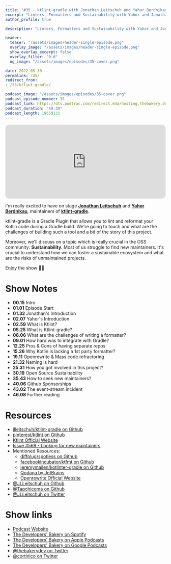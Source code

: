 ```yaml
---
title: "#35 - ktlint-gradle with Jonathan Leitschuh and Yahor Berdnikau"
excerpt: "Linters, Formatters and Sustainability with Yahor and Jonathan from ktlint-gradle"
author_profile: true

description: "Linters, Formatters and Sustainability with Yahor and Jonathan from ktlint-gradle"

header:
  teaser: "/assets/images/header-single-episode.png"
  overlay_image: "/assets/images/header-single-episode.png"
  show_overlay_excerpt: false
  overlay_filter: "0.6"
  og_image: "/assets/images/episodes/35-cover.png"

date: 2022-05-30
permalink: /35/
redirect_from:
- /35/ktlint-gradle/

podcast_image: "/assets/images/episodes/35-cover.png"
podcast_episode_number: 35
podcast_link: https://dts.podtrac.com/redirect.m4a/hosting.thebakery.dev/35-thedevelopersbakery-ktlint-gradle.m4a
podcast_duration: "49:30"
podcast_length: 19659131
---
```


<iframe style="border-radius:12px" src="https://open.spotify.com/embed/episode/0utkgqtTQoYnkj5htX092A?utm_source=generator" width="100%" height="232" frameBorder="0" allowfullscreen="" allow="autoplay; clipboard-write; encrypted-media; fullscreen; picture-in-picture"></iframe>

I'm really excited to have on stage [**Jonathan Leitschuh**](https://github.com/JLLeitschuh) and [**Yahor Berdnikau**](https://github.com/Tapchicoma), maintainers of [**ktlint-gradle**](https://github.com/jlleitschuh/ktlint-gradle).

ktlint-gradle is a Gradle Plugin that allows you to lint and reformat your Kotlin code during a Gradle build. We're going to touch and what are the challenges of building such a tool and a bit of the story of this project.

Moreover, we'll discuss on a topic which is really crucial in the OSS community: **Sustainability**. Most of us struggle to find new maintainers. It's crucial to understand how we can foster a sustainable ecosystem and what are the risks of unmaintained projects.

Enjoy the show 👨‍🍳

# Show Notes

- **00.15** Intro
- **01.01** Episode Start
- **01.32** Jonathan's Introduction
- **02.07** Yahor's Introduction
- **02.59** What is Ktlint?
- **05.25** What is Ktlint-gradle?
- **08.06** What are the challenges of writing a formatter?
- **09.01** How hard was to integrate with Gradle?
- **12.25** Pros & Cons of having separate repos
- **15.26** Why Kotlin is lacking a 1st party formatter?
- **19.11** Openrewrite & Mass code refractoring
- **21.32** Naming is hard
- **25.31** How you got involved in this project?
- **30.19** Open Source Sustainability
- **35.43** How to seek new maintainers?
- **40.06** Github Sponsorships
- **43.02** The event-stream incident
- **46.08** Further reading

# Resources

* <i class="fab fa-github"></i> [jlleitschuh/ktlint-gradle on Github](https://github.com/jlleitschuh/ktlint-gradle)
* <i class="fab fa-github"></i> [pinterest/ktlint on Github](https://github.com/pinterest/ktlint)
* <i class="fas fa-link"></i> [Ktlint Official Website](https://ktlint.github.io/)
* <i class="fas fa-link"></i> [Issue #569 - Looking for new maintainers](https://github.com/JLLeitschuh/ktlint-gradle/issues/569)
* Mentioned Resources:
  * <i class="fab fa-github"></i> [diffplug/spotless on Github](https://github.com/diffplug/spotless)
  * <i class="fab fa-github"></i> [facebookincubator/ktfmt on Github](https://github.com/facebookincubator/ktfmt)
  * <i class="fab fa-github"></i> [jeremymailen/kotlinter-gradle on Github](https://github.com/jeremymailen/kotlinter-gradle)
  * <i class="fas fa-link"></i> [Qodana by JetBrains](https://www.jetbrains.com/qodana)
  * <i class="fas fa-link"></i> [Openrewrite Official Website](https://docs.openrewrite.org/)
* <i class="fab fa-github"></i> [@JLLeitschuh on Github](https://github.com/JLLeitschuh)
* <i class="fab fa-github"></i> [@Tapchicoma on Github](https://github.com/Tapchicoma)
* <i class="fab fa-twitter"></i> [@JLLeitschuh on Twitter](https://twitter.com/JLLeitschuh)

# Show links

* <i class="fas fa-link"></i> [Podcast Website](https://thebakery.dev)
* <i class="fab fa-spotify"></i> [The Developers' Bakery on Spotify](https://open.spotify.com/show/4jV6Yoz7D38sZJlYMzJm3k?si=AL3ske_0R_CKlEScMhYhug)
* <i class="fas fa-podcast"></i> [The Developers' Bakery on Apple Podcasts](https://podcasts.apple.com/us/podcast/the-developers-bakery/id1542849034)
* <i class="fab fa-google-play"></i> [The Developers' Bakery on Google Podcasts](https://podcasts.google.com/feed/aHR0cHM6Ly90aGViYWtlcnkuZGV2L3BvZGNhc3QueG1s)
* <i class="fab fa-twitter"></i> [@thebakerydev on Twitter](https://twitter.com/thebakerydev)
* <i class="fab fa-twitter"></i> [@cortinico on Twitter](https://twitter.com/cortinico)
